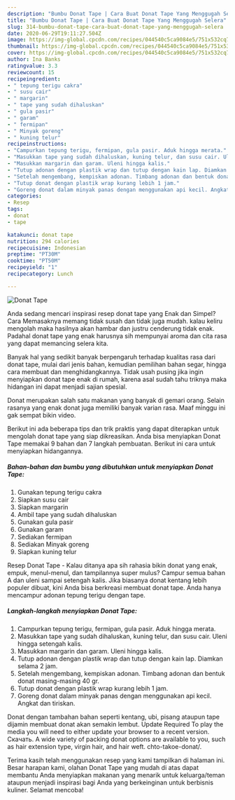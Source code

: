 ```yaml
---
description: "Bumbu Donat Tape | Cara Buat Donat Tape Yang Menggugah Selera"
title: "Bumbu Donat Tape | Cara Buat Donat Tape Yang Menggugah Selera"
slug: 314-bumbu-donat-tape-cara-buat-donat-tape-yang-menggugah-selera
date: 2020-06-29T19:11:27.504Z
image: https://img-global.cpcdn.com/recipes/044540c5ca9084e5/751x532cq70/donat-tape-foto-resep-utama.jpg
thumbnail: https://img-global.cpcdn.com/recipes/044540c5ca9084e5/751x532cq70/donat-tape-foto-resep-utama.jpg
cover: https://img-global.cpcdn.com/recipes/044540c5ca9084e5/751x532cq70/donat-tape-foto-resep-utama.jpg
author: Ina Banks
ratingvalue: 3.3
reviewcount: 15
recipeingredient:
- " tepung terigu cakra"
- " susu cair"
- " margarin"
- " tape yang sudah dihaluskan"
- " gula pasir"
- " garam"
- " fermipan"
- " Minyak goreng"
- " kuning telur"
recipeinstructions:
- "Campurkan tepung terigu, fermipan, gula pasir. Aduk hingga merata."
- "Masukkan tape yang sudah dihaluskan, kuning telur, dan susu cair. Uleni hingga setengah kalis."
- "Masukkan margarin dan garam. Uleni hingga kalis."
- "Tutup adonan dengan plastik wrap dan tutup dengan kain lap. Diamkan selama 2 jam."
- "Setelah mengembang, kempiskan adonan. Timbang adonan dan bentuk donat masing-masing 40 gr."
- "Tutup donat dengan plastik wrap kurang lebih 1 jam."
- "Goreng donat dalam minyak panas dengan menggunakan api kecil. Angkat dan tiriskan."
categories:
- Resep
tags:
- donat
- tape

katakunci: donat tape 
nutrition: 294 calories
recipecuisine: Indonesian
preptime: "PT30M"
cooktime: "PT50M"
recipeyield: "1"
recipecategory: Lunch

---
```



![Donat Tape](https://img-global.cpcdn.com/recipes/044540c5ca9084e5/751x532cq70/donat-tape-foto-resep-utama.jpg)

Anda sedang mencari inspirasi resep donat tape yang Enak dan Simpel? Cara Memasaknya memang tidak susah dan tidak juga mudah. kalau keliru mengolah maka hasilnya akan hambar dan justru cenderung tidak enak. Padahal donat tape yang enak harusnya sih mempunyai aroma dan cita rasa yang dapat memancing selera kita.

Banyak hal yang sedikit banyak berpengaruh terhadap kualitas rasa dari donat tape, mulai dari jenis bahan, kemudian pemilihan bahan segar, hingga cara membuat dan menghidangkannya. Tidak usah pusing jika ingin menyiapkan donat tape enak di rumah, karena asal sudah tahu triknya maka hidangan ini dapat menjadi sajian spesial.

Donat merupakan salah satu makanan yang banyak di gemari orang. Selain rasanya yang enak donat juga memiliki banyak varian rasa. Maaf minggu ini gak sempat bikin video.


Berikut ini ada beberapa tips dan trik praktis yang dapat diterapkan untuk mengolah donat tape yang siap dikreasikan. Anda bisa menyiapkan Donat Tape memakai 9 bahan dan 7 langkah pembuatan. Berikut ini cara untuk menyiapkan hidangannya.

<!--inarticleads1-->

##### Bahan-bahan dan bumbu yang dibutuhkan untuk menyiapkan Donat Tape:

1. Gunakan  tepung terigu cakra
1. Siapkan  susu cair
1. Siapkan  margarin
1. Ambil  tape yang sudah dihaluskan
1. Gunakan  gula pasir
1. Gunakan  garam
1. Sediakan  fermipan
1. Sediakan  Minyak goreng
1. Siapkan  kuning telur


Resep Donat Tape - Kalau ditanya apa sih rahasia bikin donat yang enak, empuk, menul-menul, dan tampilannya super mulus? Campur semua bahan A dan uleni sampai setengah kalis. Jika biasanya donat kentang lebih populer dibuat, kini Anda bisa berkreasi membuat donat tape. Anda hanya mencampur adonan tepung terigu dengan tape. 

<!--inarticleads2-->

##### Langkah-langkah menyiapkan Donat Tape:

1. Campurkan tepung terigu, fermipan, gula pasir. Aduk hingga merata.
1. Masukkan tape yang sudah dihaluskan, kuning telur, dan susu cair. Uleni hingga setengah kalis.
1. Masukkan margarin dan garam. Uleni hingga kalis.
1. Tutup adonan dengan plastik wrap dan tutup dengan kain lap. Diamkan selama 2 jam.
1. Setelah mengembang, kempiskan adonan. Timbang adonan dan bentuk donat masing-masing 40 gr.
1. Tutup donat dengan plastik wrap kurang lebih 1 jam.
1. Goreng donat dalam minyak panas dengan menggunakan api kecil. Angkat dan tiriskan.


Donat dengan tambahan bahan seperti kentang, ubi, pisang ataupun tape dijamin membuat donat akan semakin lembut. Update Required To play the media you will need to either update your browser to a recent version. Скачать. A wide variety of packing donat options are available to you, such as hair extension type, virgin hair, and hair weft. chto-takoe-donat/. 

Terima kasih telah menggunakan resep yang kami tampilkan di halaman ini. Besar harapan kami, olahan Donat Tape yang mudah di atas dapat membantu Anda menyiapkan makanan yang menarik untuk keluarga/teman ataupun menjadi inspirasi bagi Anda yang berkeinginan untuk berbisnis kuliner. Selamat mencoba!
